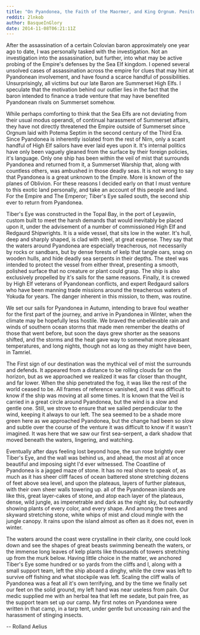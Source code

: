 ```yaml
---
title: "On Pyandonea, the Faith of the Maormer, and King Orgnum. Penitus Oculatus Report. Part 1."
reddit: 2lnkob
author: BasqueInGlory
date: 2014-11-08T06:21:11Z
---
```


After the assassination of a certain Colovian baron approximately one year ago to date, I was personally tasked with the investigation. Not an investigation into the assassination, but further, into what may be active probing of the Empire's defenses by the Sea Elf kingdom. I opened several unsolved cases of assassination across the empire for clues that may hint at Pyandonean involvement, and have found a scarce handful of possibilities. Unsurprisingly, all victims but our late Baron are Summerset High Elfs. I speculate that the motivation behind our outlier lies in the fact that the baron intended to finance a trade venture that may have benefited Pyandonean rivals on Summerset somehow.

While perhaps comforting to think that the Sea Elfs are not deviating from their usual modus operandi, of continual harassment of Summerset affairs, they have not directly threatened the Empire outside of Summerset since Orgnum laid with Potema Septim in the second century of the Third Era. Since Pyandonea is inherently isolated from the rest of Nirn, only a scant handful of High Elf sailors have ever laid eyes upon it. It's internal politics have only been vaguely gleaned from the surface by their foreign policies, it's language. Only one ship has been within the veil of mist that surrounds Pyandonea and returned from it, a Summerset Warship that, along with countless others, was ambushed in those deadly seas. It is not wrong to say that Pyandonea is a great unknown to the Empire. More is known of the planes of Oblivion. For these reasons I decided early on that I must venture to this exotic land personally, and take an account of this people and land. For the Empire and The Emperor; Tiber's Eye sailed south, the second ship ever to return from Pyandonea.

Tiber's Eye was constructed in the Topal Bay, in the port of Leyawiin, custom built to meet the harsh demands that would inevitably be placed upon it, under the advisement of a number of commissioned High Elf and Redgaurd Shipwrights. It is a wide vessel, that sits low in the water. It's hull, deep and sharply shaped, is clad with steel, at great expense. They say that the waters around Pyandonea are especially treacherous, not necessarily by rocks or sandbars, but by dense forests of kelp that tangle oars, snag on wooden hulls, and hide deadly sea serpents in their depths. The steel was intended to protect the vessel from either threat, presenting a smooth, polished surface that no creature or plant could grasp. The ship is also exclusively propelled by it's sails for the same reasons. Finally, it is crewed by High Elf veterans of Pyandonean conflicts, and expert Redgaurd sailors who have been manning trade missions around the treacherous waters of Yokuda for years. The danger inherent in this mission, to them, was routine.

We set our sails for Pyandonea in Autumn, intending to brave foul weather for the first part of the journey, and arrive in Pyandonea in Winter, when the climate may be hopefully less hostile. We braved the unbelievable rain and winds of southern ocean storms that made men remember the deaths of those that went before, but soon the days grew shorter as the seasons shifted, and the storms and the heat gave way to somewhat more pleasant temperatures, and long nights, though not as long as they might have been, in Tamriel. 

The First sign of our destination was the mythical veil of mist the surrounds and defends. It appeared from a distance to be rolling clouds far on the horizon, but as we approached we realized it was far closer than thought, and far lower. When the ship penetrated the fog, it was like the rest of the world ceased to be. All frames of reference vanished, and it was difficult to know if the ship was moving at all some times. It is known that the Veil is carried in a great circle around Pyandonea, but the wind is a slow and gentle one. Still, we strove to ensure that we sailed perpendicular to the wind, keeping it always to our left. The sea seemed to be a shade more green here as we approached Pyandonea, but the change had been so slow and subtle over the course of the venture it was difficult to know if it wasn't imagined. It was here that we saw our first sea-serpent, a dark shadow that moved beneath the waters, lingering, and watching.

Eventually after days feeling lost beyond hope, the sun rose brightly over Tiber's Eye, and the wall was behind us, and ahead, the most all at once beautiful and imposing sight I'd ever witnessed. The Coastline of Pyandonea is a jagged maze of stone. It has no real shore to speak of, as much as it has sheer cliff faces of ocean battered stone stretching dozens of feet above sea level, and upon the plateaus, layers of further plateaus, with their own sheer walls towering up. all of the Pyandonean islands are like this, great layer-cakes of stone, and atop each layer of the plateaus, dense, wild jungle, as impenetrable and dark as the night sky, but outwardly showing plants of every color, and every shape. And among the trees and skyward stretching stone, white whips of mist and cloud mingle with the jungle canopy. It rains upon the island almost as often as it does not, even in winter.

The waters around the coast were crystalline in their clarity, one could look down and see the shapes of great beasts swimming beneath the waters, or the immense long leaves of kelp plants like thousands of towers stretching up from the murk below. Having little choice in the matter, we anchored Tiber's Eye some hundred or so yards from the cliffs and I, along with a small support team, left the ship aboard a dinghy, while the crew was left to survive off fishing and what stockpile was left. Scaling the cliff walls of Pyandonea was a feat all it's own terrifying, and by the time we finally set our feet on the solid ground, my left hand was near useless from pain. Our medic supplied me with an herbal tea that left me sedate, but pain free, as the support team set up our camp. My first notes on Pyandonea were written in that camp, in a tarp tent, under gentle but unceasing rain and the harassment of stinging insects.

-- Rolland Aelius
